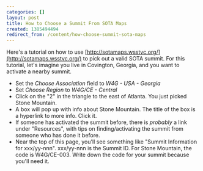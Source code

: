 ```yaml
---
categories: []
layout: post
title: How to Choose a Summit From SOTA Maps
created: 1385494494
redirect_from: /content/how-choose-summit-sota-maps
---
```

Here's a tutorial on how to use [http://sotamaps.wsstvc.org/](http://sotamaps.wsstvc.org/) to pick out a valid SOTA summit.  For this tutorial, let's imagine you live in Covington, Georgia, and you want to activate a nearby summit.

* Set the *Choose Association* field to *W4G - USA - Georgia*
* Set *Choose Region* to *W4G/CE - Central*
* Click on the "2" in the triangle to the east of Atlanta.  You just picked Stone Mountain.
* A box will pop up with info about Stone Mountain.  The title of the box is a hyperlink to more info.  Click it.
* If someone has activated the summit before, there is *probably* a link under "Resources", with tips on finding/activating the summit from someone who has done it before.
* Near the top of this page, you'll see something like "Summit Information for xxx/yy-nnn".  xxx/yy-nnn is the Summit ID. For Stone Mountain, the code is W4G/CE-003.  Write down the code for your summit because you'll need it.
